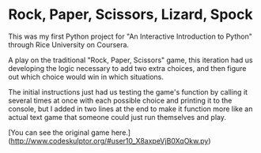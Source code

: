 Rock, Paper, Scissors, Lizard, Spock
=====

This was my first Python project for "An Interactive Introduction to Python" through Rice University on Coursera. 

A play on the traditional "Rock, Paper, Scissors" game, this iteration had us developing the logic necessary to add two extra choices, and then figure out which choice would win in which situations.

The initial instructions just had us testing the game's function by calling it several times at once with each possible choice and printing it to the console, but I added in two lines at the end to make it function more like an actual text game that someone could just run themselves and play.

[You can see the original game here.] (http://www.codeskulptor.org/#user10_X8axpeVjB0XqOkw.py)